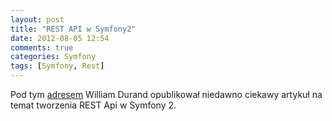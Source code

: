 ```yaml
---
layout: post
title: "REST API w Symfony2"
date: 2012-08-05 12:54
comments: true
categories: Symfony
tags: [Symfony, Rest]
---
```

Pod tym <a href="http://williamdurand.fr/2012/08/02/rest-apis-with-symfony2-the-right-way/">adresem</a> William Durand opublikował niedawno ciekawy artykuł na temat tworzenia REST Api w Symfony 2.
